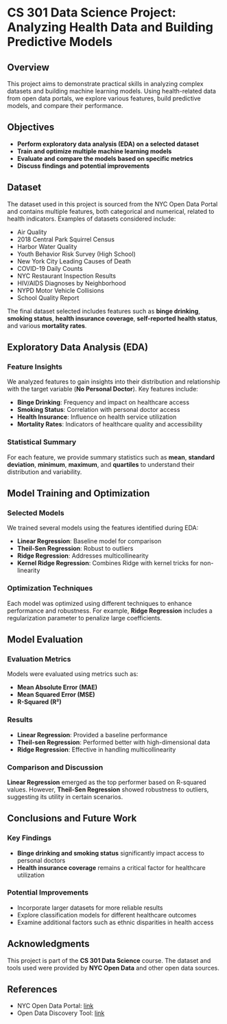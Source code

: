 # CS 301 Data Science Project: Analyzing Health Data and Building Predictive Models

## Overview
This project aims to demonstrate practical skills in analyzing complex datasets and building machine learning models. Using health-related data from open data portals, we explore various features, build predictive models, and compare their performance.

## Objectives
- **Perform exploratory data analysis (EDA) on a selected dataset**
- **Train and optimize multiple machine learning models**
- **Evaluate and compare the models based on specific metrics**
- **Discuss findings and potential improvements**

## Dataset
The dataset used in this project is sourced from the NYC Open Data Portal and contains multiple features, both categorical and numerical, related to health indicators. Examples of datasets considered include:
- Air Quality
- 2018 Central Park Squirrel Census
- Harbor Water Quality
- Youth Behavior Risk Survey (High School)
- New York City Leading Causes of Death
- COVID-19 Daily Counts
- NYC Restaurant Inspection Results
- HIV/AIDS Diagnoses by Neighborhood
- NYPD Motor Vehicle Collisions
- School Quality Report

The final dataset selected includes features such as **binge drinking**, **smoking status**, **health insurance coverage**, **self-reported health status**, and various **mortality rates**.

## Exploratory Data Analysis (EDA)
### Feature Insights
We analyzed features to gain insights into their distribution and relationship with the target variable (**No Personal Doctor**). Key features include:
- **Binge Drinking**: Frequency and impact on healthcare access
- **Smoking Status**: Correlation with personal doctor access
- **Health Insurance**: Influence on health service utilization
- **Mortality Rates**: Indicators of healthcare quality and accessibility

### Statistical Summary
For each feature, we provide summary statistics such as **mean**, **standard deviation**, **minimum**, **maximum**, and **quartiles** to understand their distribution and variability.

## Model Training and Optimization
### Selected Models
We trained several models using the features identified during EDA:
- **Linear Regression**: Baseline model for comparison
- **Theil-Sen Regression**: Robust to outliers
- **Ridge Regression**: Addresses multicollinearity
- **Kernel Ridge Regression**: Combines Ridge with kernel tricks for non-linearity

### Optimization Techniques
Each model was optimized using different techniques to enhance performance and robustness. For example, **Ridge Regression** includes a regularization parameter to penalize large coefficients.

## Model Evaluation
### Evaluation Metrics
Models were evaluated using metrics such as:
- **Mean Absolute Error (MAE)**
- **Mean Squared Error (MSE)**
- **R-Squared (R²)**

### Results
- **Linear Regression**: Provided a baseline performance
- **Theil-sen Regression**: Performed better with high-dimensional data
- **Ridge Regression**: Effective in handling multicollinearity

### Comparison and Discussion
**Linear Regression** emerged as the top performer based on R-squared values. However, **Theil-Sen Regression** showed robustness to outliers, suggesting its utility in certain scenarios.

## Conclusions and Future Work
### Key Findings
- **Binge drinking and smoking status** significantly impact access to personal doctors
- **Health insurance coverage** remains a critical factor for healthcare utilization

### Potential Improvements
- Incorporate larger datasets for more reliable results
- Explore classification models for different healthcare outcomes
- Examine additional factors such as ethnic disparities in health access

## Acknowledgments
This project is part of the **CS 301 Data Science** course. The dataset and tools used were provided by **NYC Open Data** and other open data sources.

## References
- NYC Open Data Portal: [link](https://opendata.cityofnewyork.us/)
- Open Data Discovery Tool: [link](https://dd.akmislam.com/)
